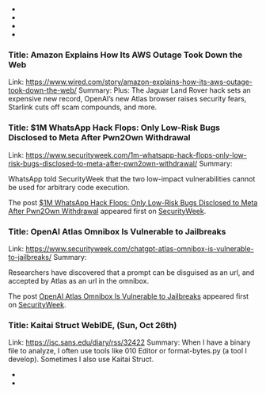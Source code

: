  - 
 - 
 - 
 - 
### Title: Amazon Explains How Its AWS Outage Took Down the Web
Link: https://www.wired.com/story/amazon-explains-how-its-aws-outage-took-down-the-web/
Summary: Plus: The Jaguar Land Rover hack sets an expensive new record, OpenAI’s new Atlas browser raises security fears, Starlink cuts off scam compounds, and more.

### Title: $1M WhatsApp Hack Flops: Only Low-Risk Bugs Disclosed to Meta After Pwn2Own Withdrawal
Link: https://www.securityweek.com/1m-whatsapp-hack-flops-only-low-risk-bugs-disclosed-to-meta-after-pwn2own-withdrawal/
Summary: <p>WhatsApp told SecurityWeek that the two low-impact vulnerabilities cannot be used for arbitrary code execution. </p>
<p>The post <a href="https://www.securityweek.com/1m-whatsapp-hack-flops-only-low-risk-bugs-disclosed-to-meta-after-pwn2own-withdrawal/">$1M WhatsApp Hack Flops: Only Low-Risk Bugs Disclosed to Meta After Pwn2Own Withdrawal</a> appeared first on <a href="https://www.securityweek.com">SecurityWeek</a>.</p>

### Title: OpenAI Atlas Omnibox Is Vulnerable to Jailbreaks
Link: https://www.securityweek.com/chatgpt-atlas-omnibox-is-vulnerable-to-jailbreaks/
Summary: <p>Researchers have discovered that a prompt can be disguised as an url, and accepted by Atlas as an url in the omnibox. </p>
<p>The post <a href="https://www.securityweek.com/chatgpt-atlas-omnibox-is-vulnerable-to-jailbreaks/">OpenAI Atlas Omnibox Is Vulnerable to Jailbreaks</a> appeared first on <a href="https://www.securityweek.com">SecurityWeek</a>.</p>

### Title: Kaitai Struct WebIDE, (Sun, Oct 26th)
Link: https://isc.sans.edu/diary/rss/32422
Summary: When I have a binary file to analyze, I often use tools like 010 Editor or format-bytes.py (a tool I develop). Sometimes I also use Kaitai Struct.&#xd;

 - 
 - 
